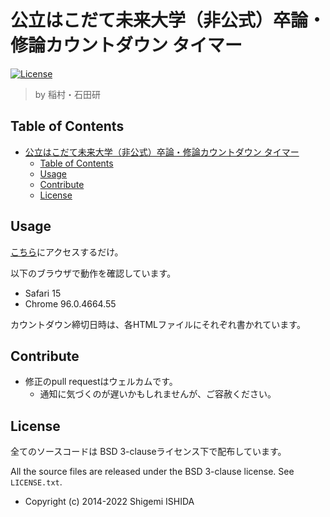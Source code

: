 # 公立はこだて未来大学（非公式）卒論・修論カウントダウン タイマー

[![License](https://img.shields.io/badge/License-BSD_3--Clause-blue.svg)](https://opensource.org/licenses/BSD-3-Clause)

> by 稲村・石田研

## Table of Contents
- [公立はこだて未来大学（非公式）卒論・修論カウントダウン タイマー](#公立はこだて未来大学非公式卒論修論カウントダウン-タイマー)
  - [Table of Contents](#table-of-contents)
  - [Usage](#usage)
  - [Contribute](#contribute)
  - [License](#license)

## Usage

[こちら](https://lab-ish.github.io/fun-countdown/)にアクセスするだけ。

以下のブラウザで動作を確認しています。
* Safari 15
* Chrome 96.0.4664.55

カウントダウン締切日時は、各HTMLファイルにそれぞれ書かれています。

## Contribute

* 修正のpull requestはウェルカムです。
  * 通知に気づくのが遅いかもしれませんが、ご容赦ください。

## License

全てのソースコードは BSD 3-clauseライセンス下で配布しています。

All the source files are released under the BSD 3-clause license. See `LICENSE.txt`.

* Copyright (c) 2014-2022 Shigemi ISHIDA
